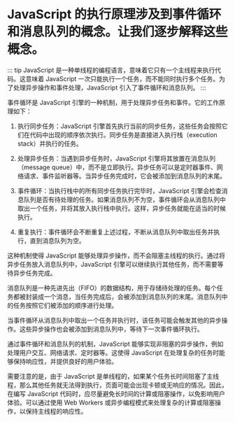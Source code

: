 # JavaScript 的执行原理涉及到事件循环和消息队列的概念。让我们逐步解释这些概念。

::: tip
JavaScript 是一种单线程的编程语言，意味着它只有一个主线程来执行代码。这意味着 JavaScript 一次只能执行一个任务，而不能同时执行多个任务。为了处理异步操作和事件处理，JavaScript 引入了事件循环和消息队列。
:::

事件循环是 JavaScript 引擎的一种机制，用于处理异步任务和事件。它的工作原理如下：

1. 执行同步任务：JavaScript 引擎首先执行当前的同步任务，这些任务会按照它们在代码中出现的顺序依次执行。同步任务是直接进入执行栈（execution stack）并执行的任务。

2. 处理异步任务：当遇到异步任务时，JavaScript 引擎将其放置在消息队列（message queue）中，而不是立即执行。异步任务可以是定时器事件、网络请求、事件监听器等。当异步任务完成时，它会被添加到消息队列的末尾。

3. 事件循环：当执行栈中的所有同步任务执行完毕时，JavaScript 引擎会检查消息队列是否有待处理的任务。如果消息队列不为空，事件循环会从消息队列中取出一个任务，并将其放入执行栈中执行。这样，异步任务就能在适当的时候执行。

4. 重复执行：事件循环会不断重复上述过程，不断从消息队列中取出任务并执行，直到消息队列为空。

这种机制使得 JavaScript 能够处理异步操作，而不会阻塞主线程的执行。通过将异步任务放入消息队列中，JavaScript 引擎可以继续执行其他任务，而不需要等待异步任务完成。

消息队列是一种先进先出（FIFO）的数据结构，用于存储待处理的任务。每个任务都被封装成一个消息，当任务完成后，会被添加到消息队列的末尾。消息队列中的任务按照它们被添加的顺序进行处理。

当事件循环从消息队列中取出一个任务并执行时，该任务可能会触发其他的异步操作。这些异步操作也会被添加到消息队列中，等待下一次事件循环执行。

通过事件循环和消息队列的机制，JavaScript 能够实现非阻塞的异步操作，例如处理用户交互、网络请求、定时器等。这使得 JavaScript 在处理复杂的任务时能够保持响应性，并提供良好的用户体验。

需要注意的是，由于 JavaScript 是单线程的，如果某个任务长时间阻塞了主线程，那么其他任务就无法得到执行，页面可能会出现卡顿或无响应的情况。因此，在编写 JavaScript 代码时，应尽量避免长时间的计算或阻塞操作，以免影响用户体验。可以通过使用 Web Workers 或异步编程模式来处理复杂的计算或阻塞操作，以保持主线程的响应性。